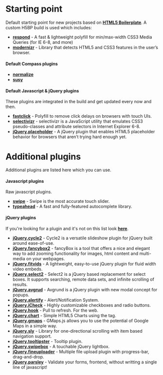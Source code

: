 # Starting point
Default starting point for new projects based on **[HTML5 Boilerplate](http://html5boilerplate.com)**.
A custom H5BP build is used which includes:

* **[respond](https://github.com/scottjehl/Respond)** - A fast & lightweight polyfill for min/max-width CSS3 Media Queries (for IE 6-8, and more) 
* **[modernizr](http://modernizr.com/)** - Library that detects HTML5 and CSS3 features in the user’s browser.

#### Default Compass plugins
* **[normalize](http://necolas.github.io/normalize.css)**
* **[susy](http://susy.oddbird.net)**

#### Default Javascript & jQuery plugins
These plugins are integrated in the build and get updated every now and then.

* **[fastclick](https://github.com/ftlabs/fastclick)** - Polyfill to remove click delays on browsers with touch UIs.
* **[selectivizr](https://github.com/keithclark/selectivizr)** - selectivizr is a JavaScript utility that emulates CSS3 pseudo-classes and attribute selectors in Internet Explorer 6-8.
* **[jQuery.placeholder](https://github.com/mathiasbynens/jquery-placeholder)** - A jQuery plugin that enables HTML5 placeholder behavior for browsers that aren’t trying hard enough yet.

# Additional plugins
Additional plugins are listed here which you can use.

#### Javascript plugins
Raw javascript plugins.

* **[swipe](https://github.com/bradbirdsall/Swipe)** - Swipe is the most accurate touch slider.
* **[typeahead](https://github.com/twitter/typeahead.js)** - A fast and fully-featured autocomplete library.

#### jQuery plugins
If you're looking for a plugin and it's not on this list look **[here](http://www.unheap.com)**.

* **[jQuery.cycle2](https://github.com/malsup/cycle2)** - Cycle2 is a versatile slideshow plugin for jQuery built around ease-of-use.
* **[jQuery.fancybox2](https://github.com/fancyapps/fancyBox)** - fancyBox is a tool that offers a nice and elegant way to add zooming functionality for images, html content and multi-media on your webpages.
* **[jQuery.fitvids](https://github.com/davatron5000/FitVids.js)** - A lightweight, easy-to-use jQuery plugin for fluid width video embeds.
* **[jQuery.select2](https://github.com/ivaynberg/select2)** - Select2 is a jQuery based replacement for select boxes. It supports searching, remote data sets, and infinite scrolling of results.
* **[jQuery.avgrud](https://github.com/voronianski/jquery.avgrund.js)** - Avgrund is a jQuery plugin with new modal concept for popups.
* **[jQuery.alertify](https://github.com/fabien-d/alertify.js)** - Alert/Notification System.
* **[jQuery.iCheck](https://github.com/damirfoy/iCheck/)** - Highly customizable checkboxes and radio buttons.
* **[jQuery.hook](https://github.com/jordansinger/Hook.js)** - Pull to refresh. For the web.
* **[jQuery.chart](https://github.com/nnnick/Chart.js)** - Simple HTML5 Charts using the <canvas> tag.
* **[jQuery.gmaps](https://github.com/hpneo/gmaps)** - GMaps.js allows you to use the potential of Google Maps in a simple way.
* **[jQuery.sly](https://github.com/Darsain/sly)** - Library for one-directional scrolling with item based navigation support.
* **[jQuery.tooltipster](https://github.com/iamceege/tooltipster)** - Tooltip plugin.
* **[jQuery.swipebox](https://github.com/brutaldesign/swipebox)** - A touchable jQuery lightbox.
* **[jQuery.fineuploader](https://github.com/Widen/fine-uploader)** - Multiple file upload plugin with progress-bar, drag-and-drop.
* **[jQuery.parsley](https://github.com/guillaumepotier/Parsley.js/)** - Validate your forms, frontend, without writting a single line of javascript!